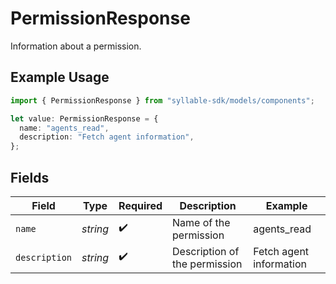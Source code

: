 # PermissionResponse

Information about a permission.

## Example Usage

```typescript
import { PermissionResponse } from "syllable-sdk/models/components";

let value: PermissionResponse = {
  name: "agents_read",
  description: "Fetch agent information",
};
```

## Fields

| Field                         | Type                          | Required                      | Description                   | Example                       |
| ----------------------------- | ----------------------------- | ----------------------------- | ----------------------------- | ----------------------------- |
| `name`                        | *string*                      | :heavy_check_mark:            | Name of the permission        | agents_read                   |
| `description`                 | *string*                      | :heavy_check_mark:            | Description of the permission | Fetch agent information       |